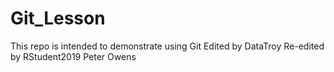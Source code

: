 # Git_Lesson
This repo is intended to demonstrate using Git
Edited by DataTroy
Re-edited by RStudent2019
Peter Owens